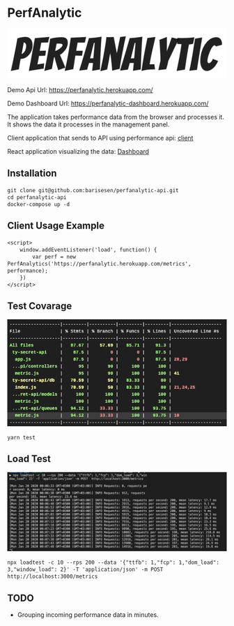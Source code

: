 # PerfAnalytic
<p align="center"><a href="#" target="_blank" rel="noopener noreferrer">
<img width="550" src="https://github.com/barisesen/perfanalytic-api/raw/master/doc/logo.png"></a></p>

Demo Api Url: https://perfanalytic.herokuapp.com/

Demo Dashboard Url: https://perfanalytic-dashboard.herokuapp.com/

The application takes performance data from the browser and processes it. It shows the data it processes in the management panel.


Client application that sends to API using performance api: [client](https://perfanalytic.herokuapp.com/PerfAnalytics.js)

React application visualizing the data: [Dashboard](https://github.com/barisesen/perfanalytic-dashboard)

## Installation
```
git clone git@github.com:barisesen/perfanalytic-api.git
cd perfanalytic-api 
docker-compose up -d
```

## Client Usage Example
```
<script>
    window.addEventListener('load', function() {
        var perf = new PerfAnalytics('https://perfanalytic.herokuapp.com/metrics', performance);
    })
</script>
```

## Test Covarage
![](/doc/covarage.png)
```
yarn test
```
## Load Test
![](/doc/loadtest.png)
```
npx loadtest -c 10 --rps 200 --data '{"ttfb": 1,"fcp": 1,"dom_load": 3,"window_load": 2}' -T 'application/json' -m POST  http://localhost:3000/metrics
```
## TODO
* Grouping incoming performance data in minutes.
